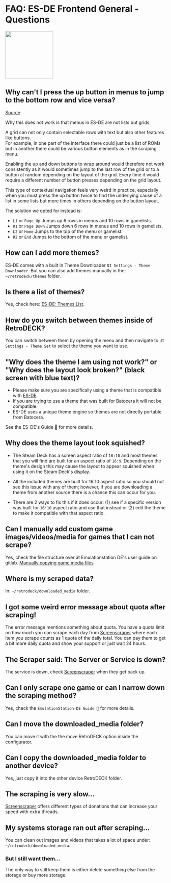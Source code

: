 # FAQ: ES-DE Frontend General - Questions

<img src="../../wiki_images/logos/es-de-logo.png" width="150">

## Why can't I press the up button in menus to jump to the bottom row and vice versa?

[Source](https://gitlab.com/es-de/emulationstation-de/-/blob/master/FAQ.md#why-cant-i-press-the-up-button-in-menus-to-jump-to-the-bottom-row-and-vice-versa)

Why this does not work is that menus in ES-DE are not lists but grids.

A grid can not only contain selectable rows with text but also other features like buttons. <br>
For example, in one part of the interface there could just be a list of ROMs but in another there could be various button elements as in the scraping menu.

Enabling the up and down buttons to wrap around would therefore not work consistently as it would sometimes jump to the last row of the grid or to a button at random depending on the layout of the grid.
Every time it would require a different number of button presses depending on the grid layout.

This type of contextual navigation feels very weird in practice, especially when you must press the up button twice to find the underlying cause of a list in some lists but more times in others depending on the button layout.

The solution we opted for instead is:

- `L1` or `Page Up` Jumps up 6 rows in menus and 10 rows in gamelists.
- `R1` or `Page Down` Jumps down 6 rows in menus and 10 rows in gamelists.
- `L2` or `Home` Jumps to the top of the menu or gamelist.
- `R2` or `End` Jumps to the bottom of the menu or gamelist.


## How can I add more themes?

ES-DE comes with a built in Theme Downloader `UI Settings - Theme Downloader`. But you can also add themes manually in the: `~/retrodeck/themes` folder.


## Is there a list of themes?

Yes, check here: [ES-DE: Themes List](https://gitlab.com/es-de/themes/themes-list).

## How do you switch between themes inside of RetroDECK?

You can switch between them by opening the menu and then navigate to `UI Settings - Theme Set` to select the theme you want to use.

## "Why does the theme I am using not work?" or "Why does the layout look broken?" (black screen with blue text)?

- Please make sure you are specifically using a theme that is compatible with [ES-DE](https://www.es-de.org).
- If you are trying to use a theme that was built for Batocera it will not be compatible.
- ES-DE uses a unique theme engine so themes are not directly portable from Batocera.

See the ES-DE's Guide 📘 for more details.



## Why does the theme layout look squished?

- The Steam Deck has a screen aspect ratio of `16:10` and most themes that you will find are built for an aspect ratio of `16:9`.  Depending on the theme's design this may cause the layout to appear squished when using it on the Steam Deck's display.

- All the included themes are built for 16:10 aspect ratio so you should not see this issue with any of them; however, if you are downloading a theme from another source there is a chance this can occur for you.

- There are 2 ways to fix this if it does occur: (1) see if a specific version was built for `16:10` aspect ratio and use that instead or (2) edit the theme to make it compatible with that aspect ratio.




## Can I manually add custom game images/videos/media for games that I can not scrape?

Yes, check the file structure over at Emulationstation DE's user guide on gitlab.
[Manually copying game media files](https://gitlab.com/es-de/emulationstation-de/-/blob/master/USERGUIDE.md#manually-copying-game-media-files)



## Where is my scraped data?

In: `~/retrodeck/downloaded_media` folder.



## I got some weird error message about quota after scraping!

The error message mentions something about quota. You have a quota limit on how much you can scrape each day from [Screenscraper](https://www.screenscraper.fr/) where each item you scrape counts as 1 quota of the daily total.
You can pay them to get a bit more daily quota and show your support or just wait 24 hours.



## The Scraper said: The Server or Service is down?

The service is down, check [Screenscraper](https://www.screenscraper.fr/) when they get back up.



## Can I only scrape one game or can I narrow down the scraping method?
Yes, check the `EmulationStation-DE Guide 📘`  for more details.



## Can I move the downloaded_media folder?
 You can move it with the the move RetroDECK option inside the configurator.



## Can I copy the downloaded_media folder to another device?
Yes, just copy it into the other device RetroDECK folder.



## The scraping is very slow...
[Screenscraper](https://www.screenscraper.fr/) offers different types of donations that can increase your speed with extra threads.



## My systems storage ran out after scraping...
You can clean out images and videos that takes a lot of space under: `~/retrodeck/downloaded_media`.




### But I still want them...
The only way to still keep them is either delete something else from the storage or buy more storage.


